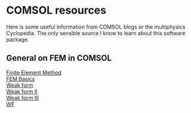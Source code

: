 # COMSOL resources
Here is some useful information from COMSOL blogs or the multiphysics Cyclopedia. The only sensible source I know to learn about this software package.

## General on FEM in COMSOL
[Finite Element Method](https://www.comsol.com/multiphysics/finite-element-method) <br/>
[FEM Basics](https://www.comsol.com/blogs/solving-linear-static-finite-element-models) <br/>
[Weak form](https://www.comsol.de/blogs/strength-weak-form/) <br/>
[Weak form II](https://www.comsol.de/blogs/brief-introduction-weak-form/) <br/>
[Weak form III](https://www.comsol.de/blogs/implementing-the-weak-form-in-comsol-multiphysics/) <br/>
[WF](https://www.comsol.de/blogs/discretizing-the-weak-form-equations/) <br/>

